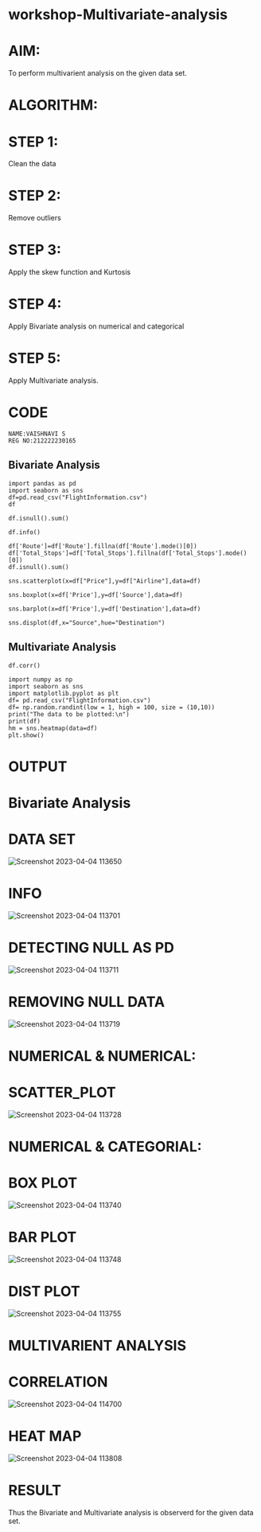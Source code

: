 # workshop-Multivariate-analysis
# AIM:
To perform multivarient analysis on the given data set.

# ALGORITHM:
# STEP 1:
   Clean the data
# STEP 2:
   Remove outliers
# STEP 3:
   Apply the skew function and Kurtosis
# STEP 4:
   Apply Bivariate analysis on numerical and categorical
# STEP 5:
   Apply Multivariate analysis.

# CODE
```
NAME:VAISHNAVI S
REG NO:212222230165
```
## Bivariate Analysis
```
import pandas as pd
import seaborn as sns
df=pd.read_csv("FlightInformation.csv")
df

df.isnull().sum()

df.info()

df['Route']=df['Route'].fillna(df['Route'].mode()[0])
df['Total_Stops']=df['Total_Stops'].fillna(df['Total_Stops'].mode()[0])
df.isnull().sum()

sns.scatterplot(x=df["Price"],y=df["Airline"],data=df)

sns.boxplot(x=df['Price'],y=df['Source'],data=df)

sns.barplot(x=df['Price'],y=df['Destination'],data=df)

sns.displot(df,x="Source",hue="Destination")
```
## Multivariate Analysis 
```
df.corr()

import numpy as np
import seaborn as sns
import matplotlib.pyplot as plt
df= pd.read_csv("FlightInformation.csv")
df= np.random.randint(low = 1, high = 100, size = (10,10))
print("The data to be plotted:\n")
print(df)
hm = sns.heatmap(data=df)
plt.show()
```
# OUTPUT

# Bivariate Analysis

# DATA SET
![Screenshot 2023-04-04 113650](https://user-images.githubusercontent.com/118541897/229703423-937ff335-2eef-47a3-b1c1-33911170f0a1.png)


# INFO
![Screenshot 2023-04-04 113701](https://user-images.githubusercontent.com/118541897/229703572-766de0cc-eca0-4482-a51b-6e985ca5e678.png)


# DETECTING NULL AS PD
![Screenshot 2023-04-04 113711](https://user-images.githubusercontent.com/118541897/229703651-6db6f8f6-d2e4-4cf8-b22c-315a41f6267f.png)


# REMOVING NULL DATA
![Screenshot 2023-04-04 113719](https://user-images.githubusercontent.com/118541897/229703683-61853a8e-f5d1-4a96-94d5-b0d708c25458.png)


# NUMERICAL & NUMERICAL:

# SCATTER_PLOT
![Screenshot 2023-04-04 113728](https://user-images.githubusercontent.com/118541897/229703726-d883646b-62ee-4967-9da7-edd83b5a5373.png)


# NUMERICAL & CATEGORIAL:

# BOX PLOT
![Screenshot 2023-04-04 113740](https://user-images.githubusercontent.com/118541897/229703992-908fec05-cd71-4d39-ba24-23c3746b4b66.png)


# BAR PLOT
![Screenshot 2023-04-04 113748](https://user-images.githubusercontent.com/118541897/229704024-63302889-dc97-433a-bd76-423355018c83.png)


# DIST PLOT
![Screenshot 2023-04-04 113755](https://user-images.githubusercontent.com/118541897/229704089-fffdafd8-cee5-45af-af85-a6206c6053fc.png)


# MULTIVARIENT ANALYSIS

# CORRELATION
![Screenshot 2023-04-04 114700](https://user-images.githubusercontent.com/118541897/229704256-dbad8351-1a00-4614-b2e7-53fb4c947022.png)


# HEAT MAP
![Screenshot 2023-04-04 113808](https://user-images.githubusercontent.com/118541897/229704177-528a157e-6c66-4167-86ae-bf821c5b8c2b.png)


# RESULT
Thus the Bivariate and Multivariate analysis is observerd for the given data set.
